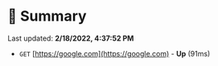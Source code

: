 # 📖 Summary
Last updated: **2/18/2022, 4:37:52 PM**

- `GET` [https://google.com](https://google.com) - **Up** (91ms)
